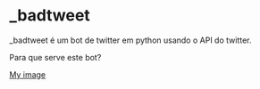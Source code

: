 # _badtweet
_badtweet é um bot de twitter em python usando o API do twitter.

Para que serve este bot?

[My image](https://github.com/guizado/_badtweet/blob/master/image.jpg?raw=true)

